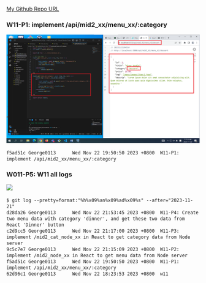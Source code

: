 [My Github Repo URL](https://github.com/George0113/1121-wp1-demo-211410542.git)

### W11-P1: implement /api/mid2_xx/menu_xx/:category

![](w11-p1.png)

```
f5ad51c George0113      Wed Nov 22 19:50:50 2023 +0800  W11-P1: implement /api/mid2_xx/menu_xx/:category
```

### W011-P5: W11 all logs

![](w11-p5.png)

```
$ git log --pretty=format:"%h%x09%an%x09%ad%x09%s" --after="2023-11-21"
d28da26 George0113      Wed Nov 22 21:53:45 2023 +0800  W11-P4: Create two menu data with category 'dinner', and get these two data from React 'Dinner' button
c2d9cc5 George0113      Wed Nov 22 21:17:00 2023 +0800  W11-P3: implement /mid2_cat_node_xx in React to get category data from Node server
9c5c7e7 George0113      Wed Nov 22 21:15:09 2023 +0800  W11-P2: implement /mid2_node_xx in React to get menu data from Node server
f5ad51c George0113      Wed Nov 22 19:50:50 2023 +0800  W11-P1: implement /api/mid2_xx/menu_xx/:category
62d96c1 George0113      Wed Nov 22 18:23:53 2023 +0800  w11

```
